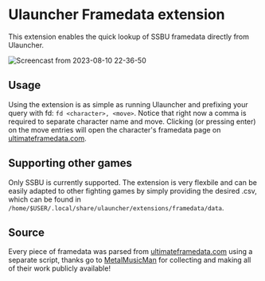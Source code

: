 # Ulauncher Framedata extension
This extension enables the quick lookup of SSBU framedata directly from Ulauncher.


![Screencast from 2023-08-10 22-36-50](https://github.com/Impasse52/ulauncher-framedata/assets/37196764/75d6d245-310a-442b-aaee-9b4d3fb0efbd)

## Usage
Using the extension is as simple as running Ulauncher and prefixing your query with fd:
`fd <character>, <move>`. Notice that right now a comma is required to separate character name and move. Clicking (or pressing enter) on the move entries will open the character's framedata page on [ultimateframedata.com](https://ultimateframedata.com/smash).

## Supporting other games
Only SSBU is currently supported. The extension is very flexbile and can be easily adapted to other fighting games by simply providing the desired .csv, which can be found in `/home/$USER/.local/share/ulauncher/extensions/framedata/data`. 

## Source
Every piece of framedata was parsed from [ultimateframedata.com](https://ultimateframedata.com/smash) using a separate script, thanks go to [MetalMusicMan](https://twitter.com/MetalMusicMan_) for collecting and making all of their work publicly available!
